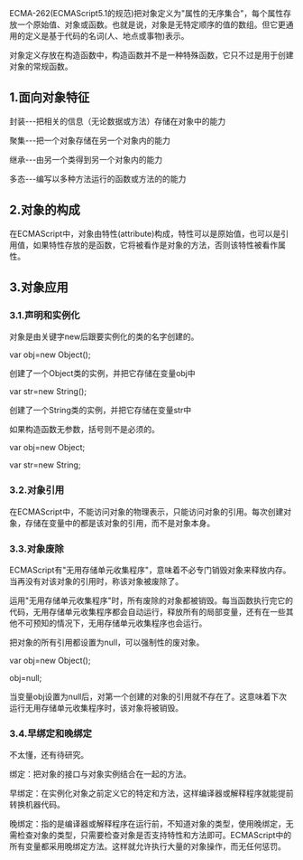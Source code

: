 
ECMA-262(ECMAScript5.1的规范)把对象定义为"属性的无序集合"，每个属性存放一个原始值、对象或函数。也就是说，对象是无特定顺序的值的数组。但它更通用的定义是基于代码的名词(人、地点或事物)表示。

对象定义存放在构造函数中，构造函数并不是一种特殊函数，它只不过是用于创建对象的常规函数。


## 1.面向对象特征

封装---把相关的信息（无论数据或方法）存储在对象中的能力

聚集---把一个对象存储在另一个对象内的能力

继承---由另一个类得到另一个对象内的能力

多态---编写以多种方法运行的函数或方法的的能力

## 2.对象的构成

在ECMAScript中，对象由特性(attribute)构成，特性可以是原始值，也可以是引用值，如果特性存放的是函数，它将被看作是对象的方法，否则该特性被看作属性。

## 3.对象应用

### 3.1.声明和实例化

对象是由关键字new后跟要实例化的类的名字创建的。

var obj=new Object();

创建了一个Object类的实例，并把它存储在变量obj中

var str=new String();

创建了一个String类的实例，并把它存储在变量str中

如果构造函数无参数，括号则不是必须的。

var obj=new Object;

var str=new String;

### 3.2.对象引用

在ECMAScript中，不能访问对象的物理表示，只能访问对象的引用。每次创建对象，存储在变量中的都是该对象的引用，而不是对象本身。

### 3.3.对象废除

ECMAScript有"无用存储单元收集程序"，意味着不必专门销毁对象来释放内存。当再没有对该对象的引用时，称该对象被废除了。

运用"无用存储单元收集程序"时，所有废除的对象都被销毁。每当函数执行完它的代码，无用存储单元收集程序都会自动运行，释放所有的局部变量，还有在一些其他不可预知的情况下，无用存储单元收集程序也会运行。

把对象的所有引用都设置为null，可以强制性的废对象。

var obj=new Object();

obj=null;

当变量obj设置为null后，对第一个创建的对象的引用就不存在了。这意味着下次运行无用存储单元收集程序时，该对象将被销毁。

### 3.4.早绑定和晚绑定

不太懂，还有待研究。

绑定：把对象的接口与对象实例结合在一起的方法。

早绑定：在实例化对象之前定义它的特定和方法，这样编译器或解释程序就能提前转换机器代码。

晚绑定：指的是编译器或解释程序在运行前，不知道对象的类型，使用晚绑定，无需检查对象的类型，只需要检查对象是否支持特性和方法即可。ECMAScript中的所有变量都采用晚绑定方法。这样就允许执行大量的对象操作，而无任何惩罚。
